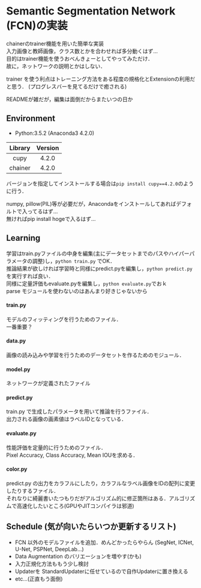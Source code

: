 # Semantic Segmentation Network (FCN)の実装
chainerのtrainer機能を用いた簡単な実装 <br>
入力画像と教師画像，クラス数とかを合わせれば多分動くはず...<br>
目的はtrainer機能を使うおべんきょーとしてやってみただけ．<br>
故に，ネットワークの説明とかはしない．

trainer を使う利点はトレーニング方法をある程度の規格化とExtensionの利用だと思う．
(プログレスバーを見てるだけで癒される)

READMEが雑だが，編集は面倒だからまたいつの日か


## Environment
- Python:3.5.2 (Anaconda3 4.2.0)

| Library | Version |
|  :---:  |  :---:  |
|cupy     |4.2.0    |
|chainer  |4.2.0    |

バージョンを指定してインストールする場合は`pip install cupy==4.2.0`のように行う．

numpy, pillow(PIL)等が必要だが，Anacondaをインストールしてあればデフォルトで入ってるはず...
<br>
無ければpip install hogeで入るはず...


## Learning
学習はtrain.pyファイルの中身を編集(主にデータセットまでのパスやハイパーパラメータの調整)し，`python train.py` でOK．
<br>
推論結果が欲しければ学習時と同様にpredict.pyを編集し，`python predict.py`を実行すれば良い．
<br>
同様に定量評価もevaluate.pyを編集し，`python evaluate.py`でおｋ
<br>
parse モジュールを使わないのはあんまり好きじゃないから

#### train.py
モデルのフィッティングを行うためのファイル．<br>
一番重要？
#### data.py
画像の読み込みや学習を行うためのデータセットを作るためのモジュール．
#### model.py
ネットワークが定義されたファイル
#### predict.py
train.py で生成したパラメータを用いて推論を行うファイル．<br>
出力される画像の画素値はラベルIDとなっている．
#### evaluate.py
性能評価を定量的に行うためのファイル．<br>
Pixel Accuracy, Class Accuracy, Mean IOUを求める．
#### color.py
predict.py の出力をカラフルにしたり，カラフルなラベル画像をIDの配列に変更したりするファイル．<br>
それなりに綺麗書いたつもりだがアルゴリズム的に修正箇所はある．アルゴリズムで高速化したいところ(GPUやJITコンパイラは邪道)

## Schedule (気が向いたらいつか更新するリスト)
- FCN 以外のモデルファイルを追加．めんどかったらやらん (SegNet, ICNet, U-Net, PSPNet, DeepLab...)
- Data Augmentation のバリエーションを増やす(かも)
- 入力正規化方法ももう少し検討
- Updaterを StandardUpdaterに任せているので自作Updaterに置き換える
- etc...(正直もう面倒)
